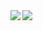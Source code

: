 <a href="https://github.com/interceptor128/interceptor128">
<img align="left" src="https://github-readme-stats.vercel.app/api?username=interceptor128&show_icons=true&theme=solarized-dark" />
</a>
<a href="https://github.com/interceptor128/interceptor128">
<img align="left" src="https://github-readme-stats.vercel.app/api/top-langs/?username=interceptor128&layout=compact" />
</a>
